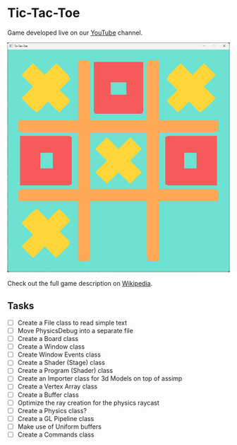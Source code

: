# Tic-Tac-Toe

Game developed live on our [YouTube](https://www.youtube.com/playlist?list=PLTBWjr8hHbdpq-5MNiSVT9Puh6iP2xzf7) channel.

![Preview](PREVIEW.png)

Check out the full game description on [Wikipedia](https://en.wikipedia.org/wiki/Tic-tac-toe).

## Tasks

- [ ] Create a File class to read simple text
- [ ] Move PhysicsDebug into a separate file
- [ ] Create a Board class
- [ ] Create a Window class
- [ ] Create Window Events class
- [ ] Create a Shader (Stage) class
- [ ] Create a Program (Shader) class
- [ ] Create an Importer class for 3d Models on top of assimp
- [ ] Create a Vertex Array class
- [ ] Create a Buffer class
- [ ] Optimize the ray creation for the physics raycast
- [ ] Create a Physics class?
- [ ] Create a GL Pipeline class
- [ ] Make use of Uniform buffers
- [ ] Create a Commands class